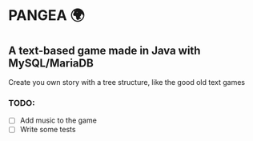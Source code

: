 # PANGEA :earth_africa:
## A text-based game made in Java with MySQL/MariaDB

Create you own story with a tree structure, like the good old text games

### TODO:
- [ ] Add music to the game
- [ ] Write some tests
